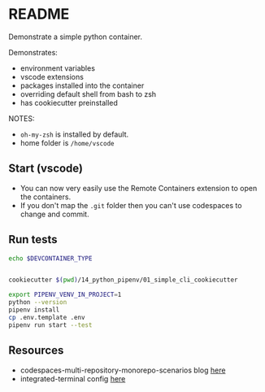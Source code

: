 # README

Demonstrate a simple python container.

Demonstrates:

* environment variables
* vscode extensions
* packages installed into the container
* overriding default shell from bash to zsh
* has cookiecutter preinstalled

NOTES:

* `oh-my-zsh` is installed by default.
* home folder is `/home/vscode`

## Start (vscode)

* You can now very easily use the Remote Containers extension to open the containers.  
* If you don't map the `.git` folder then you can't use codespaces to change and commit.  

## Run tests

```sh
echo $DEVCONTAINER_TYPE


cookiecutter $(pwd)/14_python_pipenv/01_simple_cli_cookiecutter

export PIPENV_VENV_IN_PROJECT=1
python --version
pipenv install
cp .env.template .env
pipenv run start --test
```

## Resources

* codespaces-multi-repository-monorepo-scenarios blog [here](https://github.blog/2022-04-20-codespaces-multi-repository-monorepo-scenarios/)  
* integrated-terminal config [here](https://code.visualstudio.com/docs/editor/integrated-terminal)  
